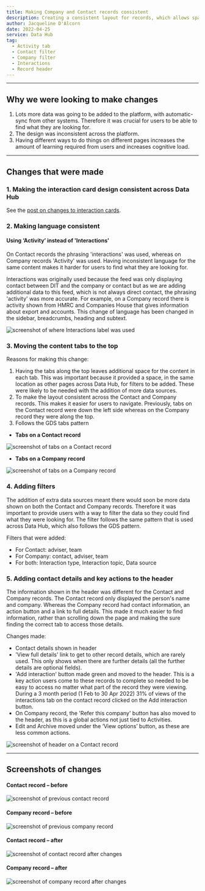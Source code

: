 ```yaml
---
title: Making Company and Contact records consistent
description: Creating a consistent layout for records, which allows space to filter activity and has comparable content and actions in the header area.
author: Jacqueline D'Alcorn
date: 2022-04-25
service: Data Hub
tag:
  - Activity tab
  - Contact filter
  - Company filter
  - Interactions
  - Record header
---
```


***
## Why we were looking to make changes
1. Lots more data was going to be added to the platform, with automatic-sync from other systems. Therefore it was crucial for users to be able to find what they are looking for.
2. The design was inconsistent across the platform.
4. Having different ways to do things on different pages increases the amount of learning required from users and increases cognitive load.

***
## Changes that were made
### 1. Making the interaction card design consistent across Data Hub
See the [post on changes to interaction cards](/data-hub/interaction-cards/).

### 2. Making language consistent
#### Using ‘Activity’ instead of 'Interactions'
On Contact records the phrasing 'interactions' was used, whereas on Company records 'Activity' was used. Having inconsistent language for the same content makes it harder for users to find what they are looking for.

Interactions was originally used because the feed was only displaying contact between DIT and the company or contact but as we are adding additional data to this feed, which is not always direct contact, the phrasing 'activity' was more accurate. For example, on a Company record there is activity shown from HMRC and Companies House that gives information about export and accounts. This change of language has been changed in the sidebar, breadcrumbs, heading and subtext.

![screenshot of where Interactions label was used](contact--interactions-label.png)

### 3. Moving the content tabs to the top  
Reasons for making this change:
1. Having the tabs along the top leaves additional space for the content in each tab. This was important because it provided a space, in the same location as other pages across Data Hub, for filters to be added. These were likely to be needed with the addition of more data sources.
2. To make the layout consistent across the Contact and Company records. This makes it easier for users to navigate. Previously, tabs on the Contact record were down the left side whereas on the Company record they were along the top.
3. Follows the GDS tabs pattern

* **Tabs on a Contact record**

![screenshot of tabs on a Contact record](contact--tabs.png)

* **Tabs on a Company record**

![screenshot of tabs on a Company record](company--tabs.png)

### 4. Adding filters
The addition of extra data sources meant there would soon be more data shown on both the Contact and Company records. Therefore it was important to provide users with a way to filter the data so they could find what they were looking for. The filter follows the same pattern that is used across Data Hub, which also follows the GDS pattern.

Filters that were added:
* For Contact: adviser, team
* For Company: contact, adviser, team
* For both: Interaction type, Interaction topic, Data source

### 5. Adding contact details and key actions to the header
The information shown in the header was different for the Contact and Company records. The Contact record only displayed the person's name and company. Whereas the Company record had contact information, an action button and a link to full details. This made it much easier to find information, rather than scrolling down the page and making the sure finding the correct tab to access those details.

Changes made:
* Contact details shown in header
* 'View full details' link to get to other record details, which are rarely used. This only shows when there are further details (all the further details are optional fields).
* 'Add interaction' button made green and moved to the header. This is a key action users come to these records to complete so needed to be easy to access no matter what part of the record they were viewing. During a 3 month period (1 Feb to 30 Apr 2022) 31% of views of the interactions tab on the contact record clicked on the Add interaction button.
* On Company record, the 'Refer this company' button has also moved to the header, as this is a global actions not just tied to Activities.
* Edit and Archive moved under the ‘View options’ button, as these are less common actions.

![screenshot of header on a Contact record](contact--header.png)

***
## Screenshots of changes
#### Contact record – before
![screenshot of previous contact record](contact--previous.png)

#### Company record – before
![screenshot of previous company record](company--previous.png)

#### Contact record – after
![screenshot of contact record after changes](contact--after.png)

#### Company record – after
![screenshot of company record after changes](company--after.png)
